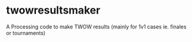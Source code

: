 # twowresultsmaker
A Processing code to make TWOW results (mainly for 1v1 cases ie. finales or tournaments)
